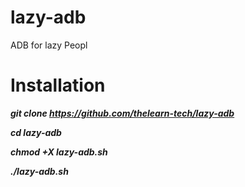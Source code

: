 # lazy-adb
ADB for lazy Peopl

# Installation

***git clone https://github.com/thelearn-tech/lazy-adb***

***cd lazy-adb***

***chmod +X lazy-adb.sh***

***./lazy-adb.sh***
